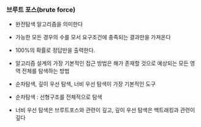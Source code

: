 ### 브루트 포스(brute force)

- 완전탐색 알고리즘을 의미한다

- 가능한 모든 경우의 수를 모서 요구조건에 충족되는 결과만을 가져온다

- 100%의 확률로 정답만을 출력한다.
- 알고리즘 설계의 가장 기본적인 접근 방법은 해가 존재할 것으로 예상되는 모든 영역 전체를 탐색하는 방법
- 순차탐색, 깊이 우선 탐색, 너비 우선 탐색이 가장 기본적인 도구
- 순차탐색 : 선형구조를 전체적으로 탐색
- 너비 우선 탐색은 브루트포스와 관련이 깊고, 깊이 우선 탐색은 백트래킹과 관련이 깊다

